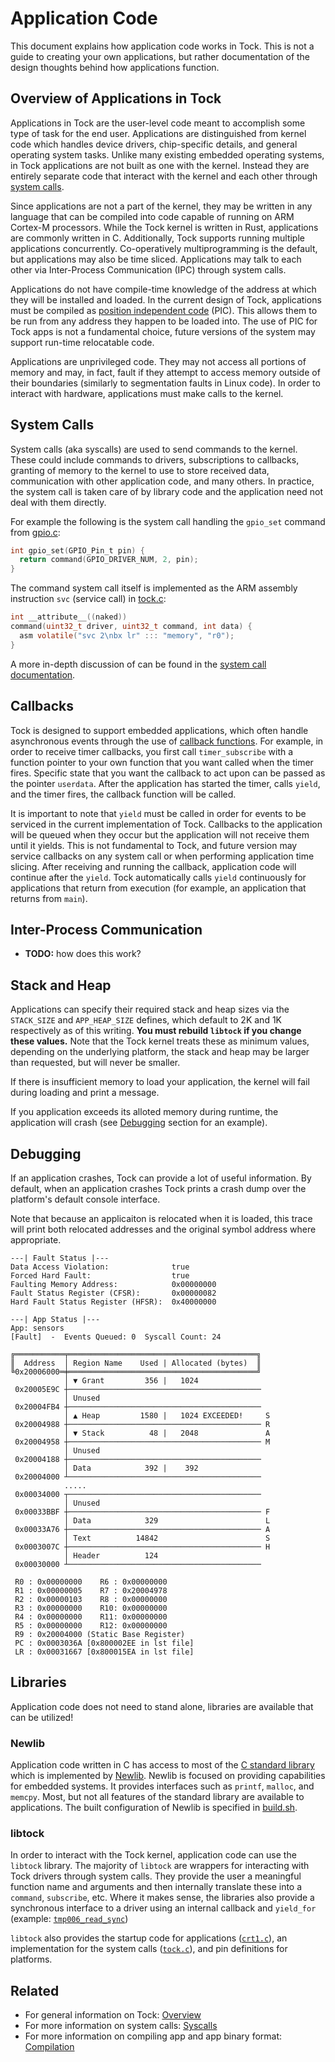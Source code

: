 # Application Code
This document explains how application code works in Tock. This is not a guide
to creating your own applications, but rather documentation of the design
thoughts behind how applications function.


## Overview of Applications in Tock
Applications in Tock are the user-level code meant to accomplish some type of
task for the end user. Applications are distinguished from kernel code which
handles device drivers, chip-specific details, and general operating system
tasks. Unlike many existing embedded operating systems, in Tock applications
are not built as one with the kernel. Instead they are entirely separate code
that interact with the kernel and each other through [system
calls](https://en.wikipedia.org/wiki/System_call).

Since applications are not a part of the kernel, they may be written in any
language that can be compiled into code capable of running on ARM Cortex-M
processors. While the Tock kernel is written in Rust, applications are commonly
written in C. Additionally, Tock supports running multiple applications
concurrently. Co-operatively multiprogramming is the default, but applications
may also be time sliced. Applications may talk to each other via Inter-Process
Communication (IPC) through system calls.

Applications do not have compile-time knowledge of the address at which they
will be installed and loaded. In the current design of Tock, applications must
be compiled as [position independent
code](https://en.wikipedia.org/wiki/Position-independent_code) (PIC). This
allows them to be run from any address they happen to be loaded into. The use
of PIC for Tock apps is not a fundamental choice, future versions of the system
may support run-time relocatable code.

Applications are unprivileged code. They may not access all portions of memory
and may, in fact, fault if they attempt to access memory outside of their
boundaries (similarly to segmentation faults in Linux code). In order to
interact with hardware, applications must make calls to the kernel.


## System Calls
System calls (aka syscalls) are used to send commands to the kernel. These
could include commands to drivers, subscriptions to callbacks, granting of
memory to the kernel to use to store received data, communication with other
application code, and many others. In practice, the system call is taken care
of by library code and the application need not deal with them directly.

For example the following is the system call handling the `gpio_set` command
from [gpio.c](../userland/libtock/gpio.c):

```c
int gpio_set(GPIO_Pin_t pin) {
  return command(GPIO_DRIVER_NUM, 2, pin);
}
```

The command system call itself is implemented as the ARM assembly instruction
`svc` (service call) in [tock.c](../userland/libtock/tock.c):

```c
int __attribute__((naked))
command(uint32_t driver, uint32_t command, int data) {
  asm volatile("svc 2\nbx lr" ::: "memory", "r0");
}
```

A more in-depth discussion of can be found in the [system call
documentation](./Syscalls.md).


## Callbacks
Tock is designed to support embedded applications, which often handle
asynchronous events through the use of [callback
functions](https://en.wikipedia.org/wiki/Callback_(computer_programming)). For
example, in order to receive timer callbacks, you first call `timer_subscribe`
with a function pointer to your own function that you want called when the
timer fires. Specific state that you want the callback to act upon can be
passed as the pointer `userdata`. After the application has started the timer,
calls `yield`, and the timer fires, the callback function will be called.

It is important to note that `yield` must be called in order for events to be
serviced in the current implementation of Tock. Callbacks to the application
will be queued when they occur but the application will not receive them until
it yields. This is not fundamental to Tock, and future version may service
callbacks on any system call or when performing application time slicing. After
receiving and running the callback, application code will continue after the
`yield`. Tock automatically calls `yield` continuously for applications that
return from execution (for example, an application that returns from `main`).


## Inter-Process Communication
 * **TODO:** how does this work?
 
## Stack and Heap

Applications can specify their required stack and heap sizes via the
`STACK_SIZE` and `APP_HEAP_SIZE` defines, which default to 2K and 1K respectively
as of this writing. __You must rebuild `libtock` if you change these values.__
Note that the Tock kernel treats these as minimum values, depending on the underlying
platform, the stack and heap may be larger than requested, but will never be smaller.

If there is insufficient memory to load your application, the kernel will fail
during loading and print a message.

If you application exceeds its alloted memory during runtime, the application
will crash (see [Debugging](#debugging) section for an example).

## Debugging

If an application crashes, Tock can provide a lot of useful information.
By default, when an application crashes Tock prints a crash dump over the
platform's default console interface.

Note that because an applicaiton is relocated when it is loaded, this trace
will print both relocated addresses and the original symbol address where
appropriate.

```
---| Fault Status |---
Data Access Violation:              true
Forced Hard Fault:                  true
Faulting Memory Address:            0x00000000
Fault Status Register (CFSR):       0x00000082
Hard Fault Status Register (HFSR):  0x40000000

---| App Status |---
App: sensors
[Fault]  -  Events Queued: 0  Syscall Count: 24

╔═══════════╤══════════════════════════════════════════╗
║  Address  │ Region Name    Used | Allocated (bytes)  ║
╚0x20006000═╪══════════════════════════════════════════╝
            │ ▼ Grant         356 |   1024          
 0x20005E9C ┼───────────────────────────────────────────
            │ Unused
 0x20004FB4 ┼───────────────────────────────────────────
            │ ▲ Heap         1580 |   1024 EXCEEDED!     S
 0x20004988 ┼─────────────────────────────────────────── R
            │ ▼ Stack          48 |   2048               A
 0x20004958 ┼─────────────────────────────────────────── M
            │ Unused
 0x20004188 ┼───────────────────────────────────────────
            │ Data            392 |    392
 0x20004000 ┴───────────────────────────────────────────
            .....
 0x00034000 ┬───────────────────────────────────────────
            │ Unused
 0x00033BBF ┼─────────────────────────────────────────── F
            │ Data            329                        L
 0x00033A76 ┼─────────────────────────────────────────── A
            │ Text          14842                        S
 0x0003007C ┼─────────────────────────────────────────── H
            │ Header          124
 0x00030000 ┴───────────────────────────────────────────

 R0 : 0x00000000    R6 : 0x00000000
 R1 : 0x00000005    R7 : 0x20004978
 R2 : 0x00000103    R8 : 0x00000000
 R3 : 0x00000000    R10: 0x00000000
 R4 : 0x00000000    R11: 0x00000000
 R5 : 0x00000000    R12: 0x00000000
 R9 : 0x20004000 (Static Base Register)
 PC : 0x0003036A [0x800002EE in lst file]
 LR : 0x00031667 [0x800015EA in lst file]
```

## Libraries
Application code does not need to stand alone, libraries are available that can
be utilized!


### Newlib
Application code written in C has access to most of the [C standard
library](https://en.wikipedia.org/wiki/C_standard_library) which is implemented
by [Newlib](https://en.wikipedia.org/wiki/Newlib). Newlib is focused on
providing capabilities for embedded systems. It provides interfaces such as
`printf`, `malloc`, and `memcpy`. Most, but not all features of the standard
library are available to applications. The built configuration of Newlib is
specified in [build.sh](../userland/newlib/build.sh).


### libtock
In order to interact with the Tock kernel, application code can use the
`libtock` library. The majority of `libtock` are wrappers for interacting
with Tock drivers through system calls. They provide the user a meaningful
function name and arguments and then internally translate these into a
`command`, `subscribe`, etc. Where it makes sense, the libraries also provide
a synchronous interface to a driver using an internal callback and `yield_for`
(example:
[`tmp006_read_sync`](https://github.com/helena-project/tock/blob/master/userland/libtock/tmp006.c#L20))

`libtock` also provides the startup code for applications
([`crt1.c`](https://github.com/helena-project/tock/blob/master/userland/libtock/crt1.c)),
an implementation for the system calls
([`tock.c`](https://github.com/helena-project/tock/blob/master/userland/libtock/tock.c)),
and pin definitions for platforms.


## Related

 * For general information on Tock: [Overview](./Overview.md)
 * For more information on system calls: [Syscalls](./Syscalls.md)
 * For more information on compiling app and app binary format: [Compilation](./Compilation.md)

